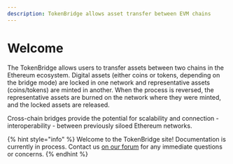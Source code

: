 ```yaml
---
description: TokenBridge allows asset transfer between EVM chains
---
```


# Welcome

The TokenBridge allows users to transfer assets between two chains in the Ethereum ecosystem. Digital assets \(either coins or tokens, depending on the bridge mode\) are locked in one network and representative assets \(coins/tokens\) are minted in another. When the process is reversed, the representative assets are burned on the network where they were minted, and the locked assets are released.

Cross-chain bridges provide the potential for scalability and connection - interoperability - between previously siloed Ethereum networks. 

{% hint style="info" %}
Welcome to the TokenBridge site! Documentation is currently in process. Contact us [on our forum](https://forum.poa.network/c/tokenbridge/) for any immediate questions or concerns.
{% endhint %}



